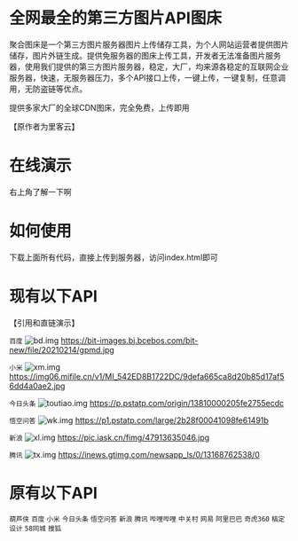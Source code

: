 # 全网最全的第三方图片API图床
聚合图床是一个第三方图片服务器图片上传储存工具，为个人网站运营者提供图片储存，图片外链生成。提供免服务器的图床上传工具，开发者无法准备图片服务器，使用我们提供的第三方图片服务器，稳定，大厂，均来源各稳定的互联网企业服务器，快速，无服务器压力，多个API接口上传，一键上传，一键复制，任意调用，无防盗链等优点。

提供多家大厂的全球CDN图床，完全免费，上传即用

【原作者为里客云】

# 在线演示
右上角了解一下啊

# 如何使用
下载上面所有代码，直接上传到服务器，访问index.html即可

# 现有以下API

【引用和直链演示】

`百度` ![bd.img](https://bit-images.bj.bcebos.com/bit-new/file/20210214/gpmd.jpg) https://bit-images.bj.bcebos.com/bit-new/file/20210214/gpmd.jpg

`小米` ![xm.img](https://img06.mifile.cn/v1/MI_542ED8B1722DC/9defa665ca8d20b85d17af56dd4a0ae2.jpg) https://img06.mifile.cn/v1/MI_542ED8B1722DC/9defa665ca8d20b85d17af56dd4a0ae2.jpg

`今日头条` ![toutiao.img](https://p.pstatp.com/origin/13810000205fe2755ecdc) https://p.pstatp.com/origin/13810000205fe2755ecdc

`悟空问答` ![wk.img](https://p1.pstatp.com/large/2b28f00041098fe61491b) https://p1.pstatp.com/large/2b28f00041098fe61491b

`新浪` ![xl.img](https://pic.iask.cn/fimg/47913635046.jpg) https://pic.iask.cn/fimg/47913635046.jpg

`腾讯` ![tx.img](https://inews.gtimg.com/newsapp_ls/0/13168762538/0) https://inews.gtimg.com/newsapp_ls/0/13168762538/0


# 原有以下API

`葫芦侠`
`百度`
`小米`
`今日头条`
`悟空问答`
`新浪`
`腾讯`
`哔哩哔哩`
`中关村`
`网易`
`阿里巴巴`
`奇虎360`
`稿定设计`
`58同城`
`搜狐`

